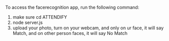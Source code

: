 To access the facerecognition app, run the following command:

1. make sure cd ATTENDIFY
2. node server.js
3. upload your photo, turn on your webcam, and only on ur face, it will say Match, and on other person faces, it will say No Match
